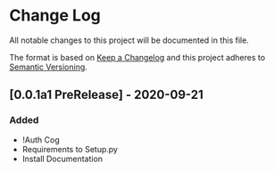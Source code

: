 # Change Log

All notable changes to this project will be documented in this file.

The format is based on [Keep a Changelog](http://keepachangelog.com/)
and this project adheres to [Semantic Versioning](http://semver.org/).

## [0.0.1a1 PreRelease] - 2020-09-21

### Added
* !Auth Cog
* Requirements to Setup.py
* Install Documentation